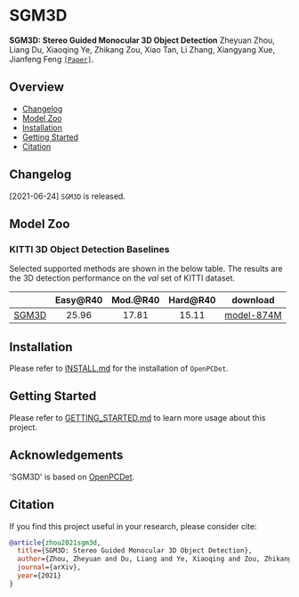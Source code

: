 # SGM3D

**SGM3D: Stereo Guided Monocular 3D Object Detection**
Zheyuan Zhou, Liang Du, Xiaoqing Ye, Zhikang Zou, Xiao Tan, Li Zhang, Xiangyang Xue, Jianfeng Feng
[`[Paper]`](https://arxiv.org/pdf/2112.01914.pdf).
<!-- ![demo](docs/demo.gif) -->


## Overview
- [Changelog](#changelog)
- [Model Zoo](#model-zoo)
- [Installation](docs/INSTALL.md)
- [Getting Started](docs/GETTING_STARTED.md)
- [Citation](#citation)


## Changelog

[2021-06-24] `SGM3D` is released. 


## Model Zoo

### KITTI 3D Object Detection Baselines
Selected supported methods are shown in the below table. The results are the 3D detection performance on the *val* set of KITTI dataset.

|                                             | Easy@R40 | Mod.@R40 | Hard@R40 | download | 
|:-------------------------------------------:|:--------:|:--------:|:--------:|:--------:|
| [SGM3D](tools/cfgs/kitti_models/sgm3d.yaml) | 25.96 | 17.81 | 15.11 | [model-874M]() |


## Installation

Please refer to [INSTALL.md](docs/INSTALL.md) for the installation of `OpenPCDet`.


## Getting Started

Please refer to [GETTING_STARTED.md](docs/GETTING_STARTED.md) to learn more usage about this project.


## Acknowledgements
'SGM3D' is based on [OpenPCDet](https://github.com/open-mmlab/OpenPCDet). 


## Citation 
If you find this project useful in your research, please consider cite:


```bibtex
@article{zhou2021sgm3d,
  title={SGM3D: Stereo Guided Monocular 3D Object Detection},
  author={Zhou, Zheyuan and Du, Liang and Ye, Xiaoqing and Zou, Zhikang and Tan, Xiao and Zhang, Li and Xue, Xiangyang and Feng, Jianfeng},
  journal={arXiv},
  year={2021}
}
```





